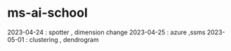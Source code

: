 # ms-ai-school

2023-04-24 : spotter , dimension change
2023-04-25 : azure ,ssms
2023-05-01 : clustering , dendrogram
